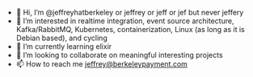 - 👋 Hi, I’m @jeffreyhatberkeley or jeffrey or jeff or jef but never jeffery
- 👀 I’m interested in realtime integration, event source architecture, Kafka/RabbitMQ, Kubernetes, containerization, Linux (as long as it is Debian based), and cycling
- 🌱 I’m currently learning elixir
- 💞️ I’m looking to collaborate on meaningful interesting projects
- 📫 How to reach me jeffrey@berkeleypayment.com

<!---
jeffreyhatberkeley/jeffreyhatberkeley is a ✨ special ✨ repository because its `README.md` (this file) appears on your GitHub profile.
You can click the Preview link to take a look at your changes.
--->
